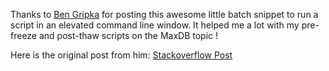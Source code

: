 Thanks to [Ben Gripka](https://stackoverflow.com/users/530658/ben-gripka) for posting this awesome little batch snippet to run a script in an elevated command line window. It helped me a lot with my pre-freeze and post-thaw scripts on the MaxDB topic !

Here is the original post from him: [Stackoverflow Post](https://stackoverflow.com/questions/1894967/how-to-request-administrator-access-inside-a-batch-file/10052222#10052222)
